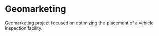 # Geomarketing
 Geomarketing project focused on optimizing the placement of a vehicle inspection facility.
